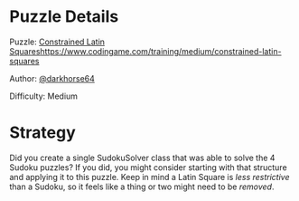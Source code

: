 # Puzzle Details

Puzzle: [Constrained Latin Squares]()https://www.codingame.com/training/medium/constrained-latin-squares

Author: [@darkhorse64](https://www.codingame.com/profile/c9ebe76a83b33730956eda0534d6cad86053292)

Difficulty: Medium

# Strategy
Did you create a single SudokuSolver class that was able to solve the 4 Sudoku puzzles? If you did, you might consider starting with that structure and applying it to this puzzle. Keep in mind a Latin Square is _less restrictive_ than a Sudoku, so it feels like a thing or two might need to be _removed_.
